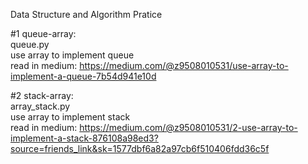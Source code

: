 Data Structure and Algorithm Pratice  


#1 queue-array:   
queue.py  
use array to implement queue  
read in medium: https://medium.com/@z9508010531/use-array-to-implement-a-queue-7b54d941e10d

#2 stack-array:   
array_stack.py    
use array to implement stack   
read in medium: https://medium.com/@z9508010531/2-use-array-to-implement-a-stack-876108a98ed3?source=friends_link&sk=1577dbf6a82a97cb6f510406fdd36c5f
